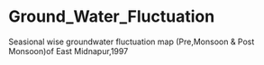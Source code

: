 # Ground_Water_Fluctuation
 Seasional wise groundwater fluctuation map (Pre,Monsoon & Post Monsoon)of East Midnapur,1997
